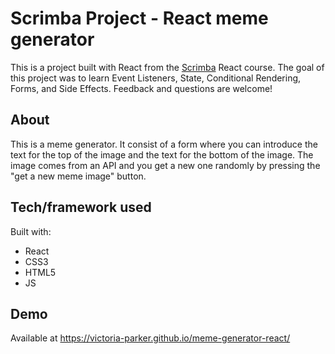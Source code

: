 # Scrimba Project - React meme generator

This is a project built with React from the [Scrimba](https://scrimba.com/learn/learnreact) React course. The goal of this project was to learn Event Listeners, State, Conditional Rendering, Forms, and Side Effects. Feedback and questions are welcome! 

## About
This is a meme generator. It consist of a form where you can introduce the text for the top of the image and the text for the bottom of the image. The image comes from an API and you get a new one randomly by pressing the "get a new meme image" button. 

## Tech/framework used
Built with:
* React
* CSS3
* HTML5
* JS

## Demo
Available at https://victoria-parker.github.io/meme-generator-react/